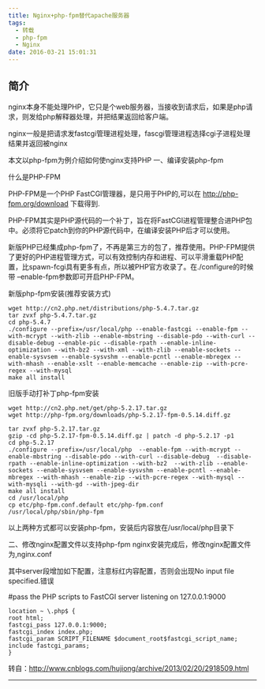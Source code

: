 ```yaml
---
title: Nginx+php-fpm替代apache服务器
tags:
  - 转载
  - php-fpm
  - Nginx
date: 2016-03-21 15:01:31
---
```


## 简介
nginx本身不能处理PHP，它只是个web服务器，当接收到请求后，如果是php请求，则发给php解释器处理，并把结果返回给客户端。

nginx一般是把请求发fastcgi管理进程处理，fascgi管理进程选择cgi子进程处理结果并返回被nginx

本文以php-fpm为例介绍如何使nginx支持PHP
一、编译安装php-fpm

什么是PHP-FPM

PHP-FPM是一个PHP FastCGI管理器，是只用于PHP的,可以在 http://php-fpm.org/download 下载得到.

PHP-FPM其实是PHP源代码的一个补丁，旨在将FastCGI进程管理整合进PHP包中。必须将它patch到你的PHP源代码中，在编译安装PHP后才可以使用。

新版PHP已经集成php-fpm了，不再是第三方的包了，推荐使用。PHP-FPM提供了更好的PHP进程管理方式，可以有效控制内存和进程、可以平滑重载PHP配置，比spawn-fcgi具有更多有点，所以被PHP官方收录了。在./configure的时候带 –enable-fpm参数即可开启PHP-FPM。

新版php-fpm安装(推荐安装方式)
```
wget http://cn2.php.net/distributions/php-5.4.7.tar.gz
tar zvxf php-5.4.7.tar.gz
cd php-5.4.7
./configure --prefix=/usr/local/php --enable-fastcgi --enable-fpm --with-mcrypt --with-zlib --enable-mbstring --disable-pdo --with-curl --disable-debug --enable-pic --disable-rpath --enable-inline-optimization --with-bz2 --with-xml --with-zlib --enable-sockets --enable-sysvsem --enable-sysvshm --enable-pcntl --enable-mbregex --with-mhash --enable-xslt --enable-memcache --enable-zip --with-pcre-regex --with-mysql
make all install
```
旧版手动打补丁php-fpm安装
```
wget http://cn2.php.net/get/php-5.2.17.tar.gz
wget http://php-fpm.org/downloads/php-5.2.17-fpm-0.5.14.diff.gz

tar zvxf php-5.2.17.tar.gz
gzip -cd php-5.2.17-fpm-0.5.14.diff.gz | patch -d php-5.2.17 -p1
cd php-5.2.17
./configure --prefix=/usr/local/php  --enable-fpm --with-mcrypt --enable-mbstring --disable-pdo --with-curl --disable-debug  --disable-rpath --enable-inline-optimization --with-bz2  --with-zlib --enable-sockets --enable-sysvsem --enable-sysvshm --enable-pcntl --enable-mbregex --with-mhash --enable-zip --with-pcre-regex --with-mysql --with-mysqli --with-gd --with-jpeg-dir
make all install
cd /usr/local/php
cp etc/php-fpm.conf.default etc/php-fpm.conf
/usr/local/php/sbin/php-fpm
```
以上两种方式都可以安装php-fpm，安装后内容放在/usr/local/php目录下

二、修改nginx配置文件以支持php-fpm
nginx安装完成后，修改nginx配置文件为,nginx.conf

其中server段增加如下配置，注意标红内容配置，否则会出现No input file specified.错误

#pass the PHP scripts to FastCGI server listening on 127.0.0.1:9000
```
location ~ \.php$ {
root html;
fastcgi_pass 127.0.0.1:9000;
fastcgi_index index.php;
fastcgi_param SCRIPT_FILENAME $document_root$fastcgi_script_name;
include fastcgi_params;
}
```


转自：http://www.cnblogs.com/hujiong/archive/2013/02/20/2918509.html 

-----

